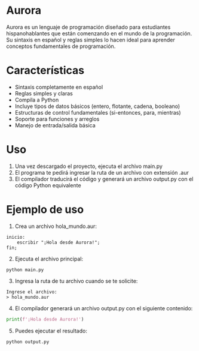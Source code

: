 # Aurora
Aurora es un lenguaje de programación diseñado para estudiantes hispanohablantes que están comenzando en el mundo de la programación. Su sintaxis en español y reglas simples lo hacen ideal para aprender conceptos fundamentales de programación.
# Características
* Sintaxis completamente en español
* Reglas simples y claras
* Compila a Python
* Incluye tipos de datos básicos (entero, flotante, cadena, booleano)
* Estructuras de control fundamentales (si-entonces, para, mientras)
* Soporte para funciones y arreglos
* Manejo de entrada/salida básica
# Uso
1. Una vez descargado el proyecto, ejecuta el archivo main.py
2. El programa te pedirá ingresar la ruta de un archivo con extensión .aur
3. El compilador traducirá el código y generará un archivo output.py con el código Python equivalente

# Ejemplo de uso

1. Crea un archivo hola_mundo.aur:
```  
inicio:
    escribir "¡Hola desde Aurora!";
fin;
```
2. Ejecuta el archivo principal:
```ubuntu
python main.py
```

3. Ingresa la ruta de tu archivo cuando se te solicite:
```
Ingrese el archivo:
> hola_mundo.aur
```

4. El compilador generará un archivo output.py con el siguiente contenido:
```python
print(f'¡Hola desde Aurora!')
```

5. Puedes ejecutar el resultado:
```
python output.py
```
